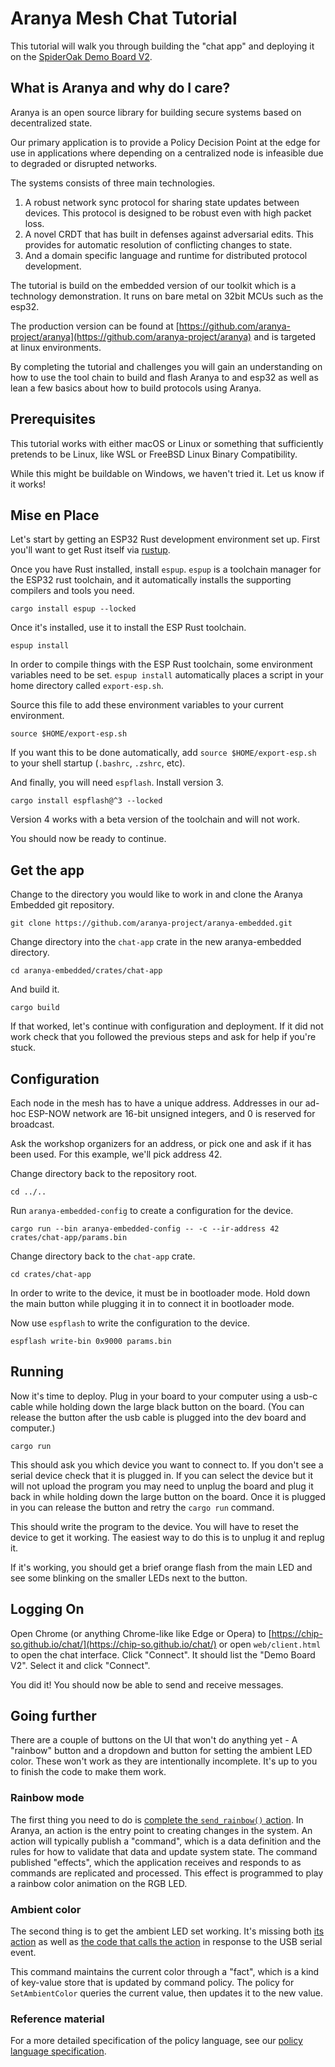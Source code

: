 # Aranya Mesh Chat Tutorial

This tutorial will walk you through building the "chat app" and
deploying it on the [SpiderOak Demo Board
V2](https://github.com/aranya-project/demo-board-v2).

## What is Aranya and why do I care?

Aranya is an open source library for building secure systems based on decentralized state. 

Our primary application is to provide a Policy Decision Point at the edge for use in applications where depending on a centralized node is infeasible due to degraded or disrupted networks. 

The systems consists of three main technologies. 

  1. A robust network sync protocol for sharing state updates between devices. This protocol is designed to be robust even with high packet loss.
  2. A novel CRDT that has built in defenses against adversarial edits. This provides for automatic resolution of conflicting changes to state.
  3. And a domain specific language and runtime for distributed protocol development.

The tutorial is build on the embedded version of our toolkit which is a technology demonstration. It runs on bare metal on 32bit MCUs such as the esp32. 

The production version can be found at [https://github.com/aranya-project/aranya](https://github.com/aranya-project/aranya) and is targeted at linux environments.

By completing the tutorial and challenges you will gain an understanding on how to use the tool chain to build and flash Aranya to and esp32 as well as lean a few basics about how to build protocols using Aranya.

## Prerequisites

This tutorial works with either macOS or Linux or something that
sufficiently pretends to be Linux, like WSL or FreeBSD Linux Binary
Compatibility.

While this might be buildable on Windows, we haven't tried it. Let us
know if it works!

## Mise en Place

Let's start by getting an ESP32 Rust development environment set up.
First you'll want to get Rust itself via [rustup](https://rustup.rs/).

Once you have Rust installed, install `espup`. `espup` is a toolchain
manager for the ESP32 rust toolchain, and it automatically installs the
supporting compilers and tools you need.

```
cargo install espup --locked
```

Once it's installed, use it to install the ESP Rust toolchain.

```
espup install
```

In order to compile things with the ESP Rust toolchain, some environment
variables need to be set. `espup install` automatically places a script
in your home directory called `export-esp.sh`.

Source this file to add these environment variables to your current
environment.

```
source $HOME/export-esp.sh
```

If you want this to be done automatically, add `source
$HOME/export-esp.sh` to your shell startup (`.bashrc`, `.zshrc`, etc).

And finally, you will need `espflash`. Install version 3.

```
cargo install espflash@^3 --locked
```

Version 4 works with a beta version of the toolchain and will not work.

You should now be ready to continue.

## Get the app

Change to the directory you would like to work in and clone the Aranya Embedded git repository. 

```
git clone https://github.com/aranya-project/aranya-embedded.git
```

Change directory into the `chat-app` crate in the new aranya-embedded directory.

```
cd aranya-embedded/crates/chat-app
```

And build it.

```
cargo build
```

If that worked, let's continue with configuration and deployment. If it did not work check that you followed the previous steps and ask for help if you're stuck.

## Configuration

Each node in the mesh has to have a unique address. Addresses in our
ad-hoc ESP-NOW network are 16-bit unsigned integers, and 0 is reserved
for broadcast.

Ask the workshop organizers for an address, or pick one and ask if it
has been used. For this example, we'll pick address 42.

Change directory back to the repository root.

```
cd ../..
```

Run `aranya-embedded-config` to create a configuration for the device.

```
cargo run --bin aranya-embedded-config -- -c --ir-address 42 crates/chat-app/params.bin
```

Change directory back to the `chat-app` crate.

```
cd crates/chat-app
```

In order to write to the device, it must be in bootloader mode. Hold
down the main button while plugging it in to connect it in bootloader
mode.

Now use `espflash` to write the configuration to the device.

```
espflash write-bin 0x9000 params.bin
```

## Running

Now it's time to deploy. Plug in your board to your computer using a usb-c cable while holding down the large black button on the board. (You can release the button after the usb cable is plugged into the dev board and computer.)

```
cargo run
```

This should ask you which device you want to connect to. If you don't see a serial device check that it is plugged in. If you can select the device but it will not upload the program you may need to unplug the board and plug it back in while holding down the large button on the board. Once it is plugged in you can release the button and retry the `cargo run` command.

This should write the program to the device. You will have to reset the
device to get it working. The easiest way to do this is to unplug it and
replug it.

If it's working, you should get a brief orange flash from the main LED
and see some blinking on the smaller LEDs next to the button.

## Logging On

Open Chrome (or anything Chrome-like like Edge or Opera) to
[https://chip-so.github.io/chat/](https://chip-so.github.io/chat/) or
open `web/client.html` to open the chat interface. Click "Connect". It
should list the "Demo Board V2". Select it and click "Connect".

You did it! You should now be able to send and receive messages.

## Going further

There are a couple of buttons on the UI that won't do anything yet - A
"rainbow" button and a dropdown and button for setting the ambient LED
color. These won't work as they are intentionally incomplete. It's up to
you to finish the code to make them work.

### Rainbow mode

The first thing you need to do is [complete the `send_rainbow()`
action](config/policy.md#rainbow). In Aranya, an action is the entry
point to creating changes in the system. An action will typically
publish a "command", which is a data definition and the rules for how to
validate that data and update system state. The command published
"effects", which the application receives and responds to as commands
are replicated and processed. This effect is programmed to play a
rainbow color animation on the RGB LED.

### Ambient color

The second thing is to get the ambient LED set working. It's missing
both [its action](config/policy.md#ambient-led-color) as well as [the
code that calls the action](src/application.rs#L178) in response to the
USB serial event.

This command maintains the current color through a "fact", which is a
kind of key-value store that is updated by command policy. The policy
for `SetAmbientColor` queries the current value, then updates it to the
new value.

### Reference material

For a more detailed specification of the policy language, see our
[policy language
specification](https://github.com/aranya-project/aranya-docs/blob/main/docs/policy-v1.md).
